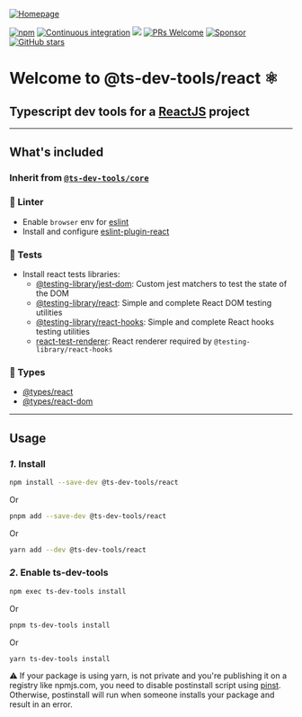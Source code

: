 [![Homepage](https://repository-images.githubusercontent.com/306680259/8d077b80-19cd-11eb-8625-f2b1a474d4a9)](https://escemi-tech.github.io/ts-dev-tools/)

[![npm](https://img.shields.io/npm/v/@ts-dev-tools/core)](https://www.npmjs.com/package/@ts-dev-tools/core) [![Continuous integration](https://github.com/escemi-tech/ts-dev-tools/workflows/Continuous%20Integration/badge.svg)](https://github.com/escemi-tech/ts-dev-tools/actions?query=workflow%3A%22Continuous+Integration%22) [![](https://codecov.io/gh/escemi-tech/ts-dev-tools/branch/main/graph/badge.svg?token=mVB3P7BFzR)](https://codecov.io/gh/escemi-tech/ts-dev-tools) [![PRs Welcome](https://img.shields.io/badge/PRs-welcome-brightgreen.svg)](CONTRIBUTING) [![Sponsor](https://img.shields.io/badge/%E2%9D%A4-Sponsor-ff69b4)](https://github.com/sponsors/neilime) [![GitHub stars](https://img.shields.io/github/stars/escemi-tech/ts-dev-tools?logo=github)](https://github.com/escemi-tech/ts-dev-tools)

# Welcome to @ts-dev-tools/react ⚛️

## Typescript dev tools for a [ReactJS](https://reactjs.org/) project

---

## What's included

### Inherit from [`@ts-dev-tools/core`](https://github.com/escemi-tech/ts-dev-tools/tree/main/packages/)

### 👕 Linter

- Enable `browser` env for [eslint](https://eslint.org/docs/user-guide/configuring#specifying-environments)
- Install and configure [eslint-plugin-react](https://github.com/yannickcr/eslint-plugin-react)

### 🧪 Tests

- Install react tests libraries:
  - [@testing-library/jest-dom](https://testing-library.com/docs/ecosystem-jest-dom): Custom jest matchers to test the state of the DOM
  - [@testing-library/react](https://testing-library.com/docs/react-testing-library/intro/): Simple and complete React DOM testing utilities
  - [@testing-library/react-hooks](https://react-hooks-testing-library.com/): Simple and complete React hooks testing utilities
  - [react-test-renderer](https://www.npmjs.com/package/react-test-renderer/): React renderer required by `@testing-library/react-hooks`

### 📖 Types

- [@types/react](https://www.npmjs.com/package/@types/react)
- [@types/react-dom](https://www.npmjs.com/package/@types/react-dom)

---

## Usage

### _1_. Install

```sh
npm install --save-dev @ts-dev-tools/react
```

Or

```sh
pnpm add --save-dev @ts-dev-tools/react
```

Or

```sh
yarn add --dev @ts-dev-tools/react
```

### _2_. Enable ts-dev-tools

```sh
npm exec ts-dev-tools install
```

Or

```sh
pnpm ts-dev-tools install
```

Or

```sh
yarn ts-dev-tools install
```

⚠️ If your package is using yarn, is not private and you're publishing it on a registry like npmjs.com, you need to disable postinstall script using [pinst](https://github.com/typicode/pinst). Otherwise, postinstall will run when someone installs your package and result in an error.
